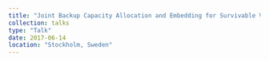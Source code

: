 ```yaml
---
title: "Joint Backup Capacity Allocation and Embedding for Survivable Virtual Networks"
collection: talks
type: "Talk"
date: 2017-06-14
location: "Stockholm, Sweden"
---
```

